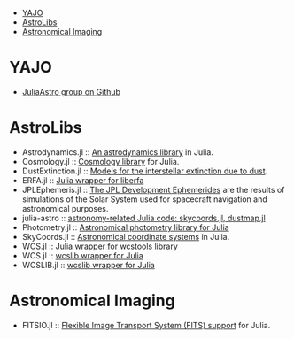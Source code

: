 * [YAJO](#yajo)
* [AstroLibs](#astrolibs)
* [Astronomical Imaging](#astronomicalimaging)


# YAJO
* [JuliaAstro group on Github](https://JuliaAstro.github.io)

# AstroLibs
* Astrodynamics.jl :: [An astrodynamics library](https://github.com/helgee/Astrodynamics.jl) in Julia.
* Cosmology.jl :: [Cosmology library](https://github.com/JuliaAstro/Cosmology.jl) for Julia.
* DustExtinction.jl :: [Models for the interstellar extinction due to dust](https://github.com/JuliaAstro/DustExtinction.jl).
* ERFA.jl :: [Julia wrapper for liberfa](https://github.com/JuliaAstro/ERFA.jl)
* JPLEphemeris.jl :: [The JPL Development Ephemerides](https://github.com/helgee/JPLEphemeris.jl) are the results of simulations of the Solar System used for spacecraft navigation and astronomical purposes.
* julia-astro :: [astronomy-related Julia code: skycoords.jl, dustmap.jl](https://github.com/kbarbary/julia-astro)
* Photometry.jl :: [Astronomical photometry library for Julia](https://github.com/kbarbary/Photometry.jl)
* SkyCoords.jl :: [Astronomical coordinate systems](https://github.com/kbarbary/SkyCoords.jl) in Julia.
* WCS.jl :: [Julia wrapper for wcstools library](https://github.com/kbarbary/WCS.jl)
* WCS.jl :: [wcslib wrapper for Julia](https://github.com/nolta/WCS.jl)
* WCSLIB.jl :: [wcslib wrapper for Julia](https://github.com/nolta/WCSLIB.jl)


# Astronomical Imaging
* FITSIO.jl :: [Flexible Image Transport System (FITS) support](https://github.com/JuliaAstro/FITSIO.jl) for Julia.

